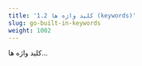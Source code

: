 ```yaml
---
title: '1.2 کلید واژه ها (keywords)'
slug: go-built-in-keywords
weight: 1002
---
```


کلید واژه ها...

